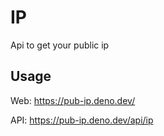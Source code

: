 # IP
Api to get your public ip

## Usage
Web: https://pub-ip.deno.dev/

API: https://pub-ip.deno.dev/api/ip
